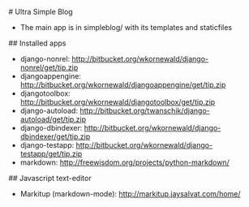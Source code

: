 # Ultra Simple Blog


* The main app is in simpleblog/ with its templates and staticfiles

## Installed apps

* django-nonrel: http://bitbucket.org/wkornewald/django-nonrel/get/tip.zip
* djangoappengine: http://bitbucket.org/wkornewald/djangoappengine/get/tip.zip
* djangotoolbox: http://bitbucket.org/wkornewald/djangotoolbox/get/tip.zip
* django-autoload: http://bitbucket.org/twanschik/django-autoload/get/tip.zip
* django-dbindexer: http://bitbucket.org/wkornewald/django-dbindexer/get/tip.zip
* django-testapp: http://bitbucket.org/wkornewald/django-testapp/get/tip.zip
* markdown: http://freewisdom.org/projects/python-markdown/

## Javascript text-editor

* Markitup (markdown-mode): http://markitup.jaysalvat.com/home/